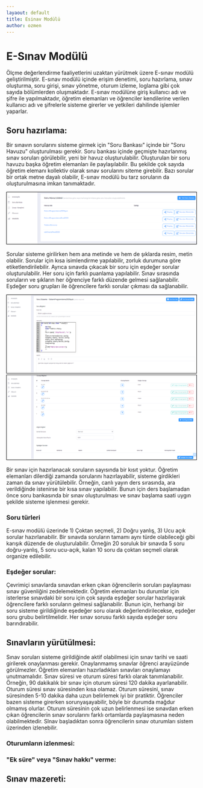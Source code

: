 ```yaml
---
layaout: default
title: Esinav Modülü
author: ozmen
---
```

# E-Sınav Modülü
Ölçme değerlendirme faaliyetlerini uzaktan yürütmek üzere E-sınav modülü geliştirilmiştir. E-sınav modülü içinde erişim denetimi, soru hazırlama, sınav oluşturma, soru girişi, sınav yönetme, oturum izleme, loglama gibi çok sayıda bölümlerden oluşmaktadır. E-sınav modülüne giriş kullanıcı adı ve şifre ile yapılmaktadır, öğretim elemanları ve öğrenciler kendilerine verilen kullanıcı adı ve şifrelerle sisteme girerler ve yetkileri dahilinde işlemler yaparlar.

<!--img src="assets/images/esinavLogin.png"/-->

## Soru hazırlama:
Bir sınavın sorularını sisteme girmek için "Soru Bankası" içinde bir "Soru Havuzu" oluşturulması gerekir. Soru bankası içinde geçmişte hazırlanmış sınav soruları görülebilir, yeni bir havuz oluşturulabilir. Oluşturulan bir soru havuzu başka öğretim elemanları ile paylaşılabilir. Bu şekilde çok sayıda öğretim elemanı kollektiv olarak sınav sorularını siteme girebilir. Bazı sorular bir ortak metne dayalı olabilir, E-sınav modülü bu tarz soruların da oluşturulmasına imkan tanımaktadır.

<img style="border:1px solid black" src="assets/images/soruHavuzu.png"/>

Sorular sisteme girilirken hem ana metinde ve hem de şıklarda resim, metin olabilir. Sorular için kısa isimlendirme yapılabilir, zorluk durumuna göre etiketlendirilebilir. Ayrıca sınavda çıkacak bir soru için eşdeğer sorular oluşturulabilir. Her soru için farklı puanlama yapılabilir. Sınav sırasında soruların ve şıkların her öğrenciye farklı düzende gelmesi sağlanabilir. Eşdeğer soru grupları ile öğrencilere farklı sorular çıkması da sağlanabilir.

<img style="border:1px solid black" src="assets/images/soru1.png"/>

<img style="border:1px solid black" src="assets/images/soru2.png"/>

Bir sınav için hazırlanacak soruların sayısında bir kısıt yoktur. Öğretim elemanları dilerdiği zamanda sorularını hazırlayabilir, sisteme girdikleri zaman da sınav yürütülebilir. Örneğin, canlı yayın ders sırasında, ara verildiğinde istenirse bir kısa sınav yapılabilir. Bunun için ders başlamadan önce soru bankasında bir sınav oluşturulması ve sınav başlama saati uygın şekilde sisteme işlenmesi gerekir.

### Soru türleri
E-sınav modülü üzerinde 1) Çoktan seçmeli, 2) Doğru yanlış, 3) Ucu açık sorular hazırlanabilir. Bir sınavda soruların tamamı aynı türde olabileceği gibi karışık düzende de oluşturulabilir. Örneğin 20 soruluk bir sınavda 5 soru doğru-yanlış, 5 soru ucu-açık, kalan 10 soru da çoktan seçmeli olarak organize edilebilir.

### Eşdeğer sorular:
Çevrimiçi sınavlarda sınavdan erken çıkan öğrencilerin soruları paylaşması sınav güvenliğini zedelemektedir. Öğretim elemanları bu durumlar için isterlerse sınavdaki bir soru için çok sayıda eşdeğer sorular hazırlayarak öğrencilere farklı soruların gelmesi sağlanabilir. Bunun için, herhangi bir soru sisteme girildiğinde eşedeğer soru olarak değerlendirilecekse, eşdeğer soru grubu belirtilmelidir. Her sınav sorusu farklı sayıda eşdeğer soru barındırabilir.   

## Sınavların yürütülmesi:
Sınav soruları sisteme girildiğinde aktif olabilmesi için sınav tarihi ve saati girilerek onaylanması gerekir. Onaylanmamış sınavlar öğrenci arayüzünde görülmezler. Öğretim elemanları hazırladıkları sınavları onaylamayı unutmamalıdır. Sınav süresi ve oturum süresi farklı olarak tanımlanabilir. Örneğin, 90 dakikalık bir sınav için oturum süresi 120 dakika ayarlanabilir. Oturum süresi sınav süresinden kısa olamaz. Oturum süresini, sınav süresinden 5-10 dakika daha uzun belirlemek iyi bir pratiktir. Öğrenciler bazen sisteme girerken sorunyaşayabilir, böyle bir durumda mağdur olmamış olurlar. Oturum süresinin çok uzun belirlenmesi ise sınavdan erken çıkan öğrencilerin sınav sorularını farklı ortamlarda paylaşmasına neden olabilmektedir. SInav başladıktan sonra öğrencilerin sınav oturumları sistem üzerinden izlenebilir.

### Oturumların izlenmesi:
	
### "Ek süre" veya "Sınav hakkı" verme:

## Sınav mazereti:
